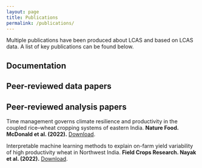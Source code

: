 ```yaml
---
layout: page
title: Publications
permalink: /publications/
---
```



Multiple publications have been produced about LCAS and based on LCAS data. A list of key publications can be found below.

## Documentation


## Peer-reviewed data papers


## Peer-reviewed analysis papers

Time management governs climate resilience and productivity in the coupled rice–wheat cropping systems of eastern India.  **Nature Food. McDonald et al.  (2022).** [Download](/article).

Interpretable machine learning methods to explain on-farm yield variability of high productivity wheat in Northwest India. **Field Crops Research. Nayak et al. (2022).** [Download](/article). 
